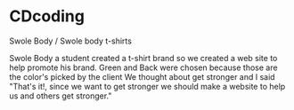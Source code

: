 # CDcoding
Swole Body / Swole body t-shirts

Swole Body a student created a t-shirt brand so we created a web site to help promote his brand. 
Green and Back were chosen because those are the color's picked by the client
We thought about get stronger and I said "That's it!, since we want to get stronger we should make a website to help us and others get stronger."

